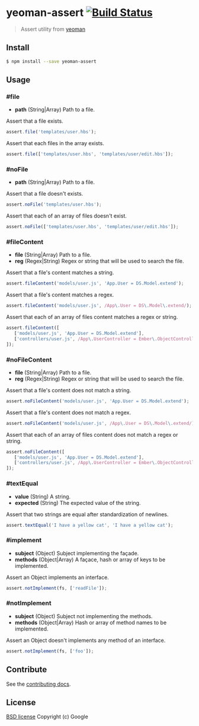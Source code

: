 # yeoman-assert [![Build Status](https://travis-ci.org/yeoman/yeoman-assert.svg?branch=master)](https://travis-ci.org/yeoman/yeoman-assert)

> Assert utility from [yeoman](http://github.com/yeoman/generator)


## Install

```sh
$ npm install --save yeoman-assert
```


## Usage


### #file

- **path** (String|Array) Path to a file.

Assert that a file exists.

```js
assert.file('templates/user.hbs');
```

Assert that each files in the array exists.

```js
assert.file(['templates/user.hbs', 'templates/user/edit.hbs']);

```


### #noFile

- **path** (String|Array) Path to a file.

Assert that a file doesn't exists.

```js
assert.noFile('templates/user.hbs');
```

Assert that each of an array of files doesn't exist.

```js
assert.noFile(['templates/user.hbs', 'templates/user/edit.hbs']);

```


### #fileContent

- **file** (String|Array) Path to a file.
- **reg** (Regex|String) Regex or string that will be used to search the file.

Assert that a file's content matches a string.

```js
assert.fileContent('models/user.js', 'App.User = DS.Model.extend');

```

Assert that a file's content matches a regex.

```js
assert.fileContent('models/user.js', /App\.User = DS\.Model\.extend/);
```

Assert that each of an array of files content matches a regex or string.

```js
assert.fileContent([
   ['models/user.js', 'App.User = DS.Model.extend'],
   ['controllers/user.js', /App\.UserController = Ember\.ObjectController\.extend/]
]);
```


### #noFileContent

- **file** (String|Array) Path to a file.
- **reg** (Regex|String) Regex or string that will be used to search the file.

Assert that a file's content does not match a string.

```js
assert.noFileContent('models/user.js', 'App.User = DS.Model.extend');

```

Assert that a file's content does not match a regex.

```js
assert.noFileContent('models/user.js', /App\.User = DS\.Model\.extend/);
```

Assert that each of an array of files content does not match a regex or string.

```js
assert.noFileContent([
   ['models/user.js', 'App.User = DS.Model.extend'],
   ['controllers/user.js', /App\.UserController = Ember\.ObjectController\.extend/]
]);
```

### #textEqual

- **value** (String) A string.
- **expected** (String) The expected value of the string.

Assert that two strings are equal after standardization of newlines.

```js
assert.textEqual('I have a yellow cat', 'I have a yellow cat');
```


### #implement

- **subject** (Object) Subject implementing the façade.
- **methods** (Object|Array) A façace, hash or array of keys to be implemented.

Assert an Object implements an interface.

```js
assert.notImplement(fs, ['readFile']);
```


### #notImplement

- **subject** (Object) Subject not implementing the methods.
- **methods** (Object|Array) Hash or array of method names to be implemented.

Assert an Object doesn't implements any method of an interface.

```js
assert.notImplement(fs, ['foo']);
```


## Contribute

See the [contributing docs](https://github.com/yeoman/yeoman/blob/master/contributing.md).


## License

[BSD license](http://opensource.org/licenses/bsd-license.php)
Copyright (c) Google
